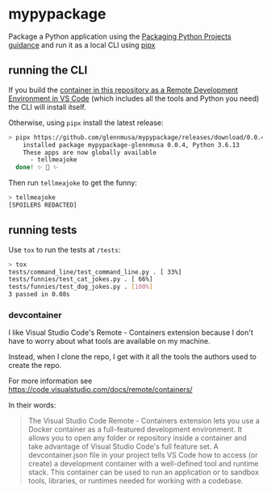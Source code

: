 # mypypackage

Package a Python application using the [Packaging Python Projects guidance](https://packaging.python.org/tutorials/packaging-projects/) and run it as a local CLI using [pipx](https://pypi.org/project/pipx/)

## running the CLI

If you build the [container in this repository as a Remote Development Environment in VS Code](#devcontainer) (which includes all the tools and Python you need) the CLI will install itself. 

Otherwise, using `pipx` install the latest release:

```bash
> pipx https://github.com/glennmusa/mypypackage/releases/download/0.0.4/mypypackage-glennmusa-0.0.4.tar.gz
    installed package mypypackage-glennmusa 0.0.4, Python 3.6.13
    These apps are now globally available
      - tellmeajoke
  done! ✨ 🌟 ✨
```

Then run `tellmeajoke` to get the funny:

```bash
> tellmeajoke
[SPOILERS REDACTED]
```

## running tests

Use `tox` to run the tests at `/tests`:

```bash
> tox
tests/command_line/test_command_line.py . [ 33%]
tests/funnies/test_cat_jokes.py . [ 66%]
tests/funnies/test_dog_jokes.py . [100%]
3 passed in 0.08s
```

### devcontainer

I like Visual Studio Code's Remote - Containers extension because I don't have to worry about what tools are available on my machine.

Instead, when I clone the repo, I get with it all the tools the authors used to create the repo.

For more information see <https://code.visualstudio.com/docs/remote/containers/>

In their words:

> The Visual Studio Code Remote - Containers extension lets you use a Docker container as a full-featured development environment. It allows you to open any folder or repository inside a container and take advantage of Visual Studio Code's full feature set. A devcontainer.json file in your project tells VS Code how to access (or create) a development container with a well-defined tool and runtime stack. This container can be used to run an application or to sandbox tools, libraries, or runtimes needed for working with a codebase.
